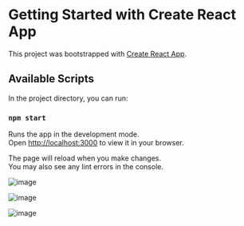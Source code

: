 # Getting Started with Create React App

This project was bootstrapped with [Create React App](https://github.com/facebook/create-react-app).

## Available Scripts

In the project directory, you can run:

### `npm start`

Runs the app in the development mode.\
Open [http://localhost:3000](http://localhost:3000) to view it in your browser.

The page will reload when you make changes.\
You may also see any lint errors in the console.

![image](https://github.com/web3Linh/jianshu/assets/125646785/49791d79-779b-4f4e-aecb-11e520d7622f)

![image](https://github.com/web3Linh/jianshu/assets/125646785/876f86f7-3125-416b-963a-a9983d932c83)

![image](https://github.com/web3Linh/jianshu/assets/125646785/d276c795-bf33-42b5-8df3-9e469d16d879)